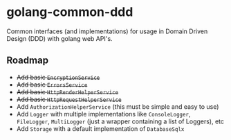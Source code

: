 # golang-common-ddd
Common interfaces (and implementations) for usage in Domain Driven Design (DDD) with golang web API's.

## Roadmap
- ~~Add basic `EncryptionService`~~
- ~~Add basic `ErrorsService`~~
- ~~Add basic `HttpRenderHelperService`~~
- ~~Add basic `HttpRequestHelperService`~~
- Add `AuthorizationHelperService` (this must be simple and easy to use)
- Add `Logger` with multiple implementations like `ConsoleLogger`, `FileLogger`, `MultiLogger` (just a wrapper containing a list of Loggers), etc
- Add `Storage` with a default implementation of `DatabaseSqlx`